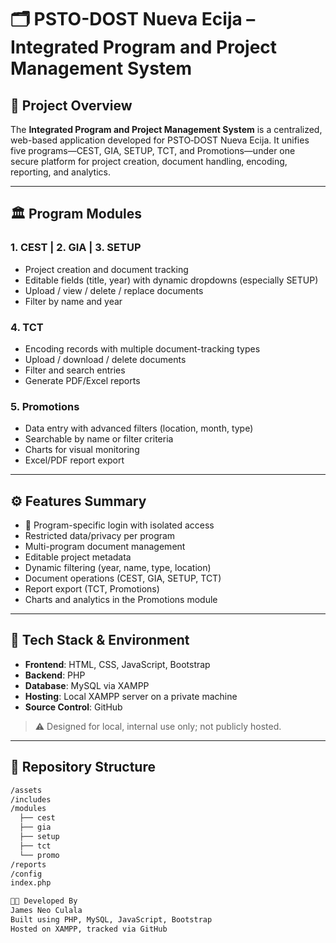 # 🗂 PSTO-DOST Nueva Ecija – Integrated Program and Project Management System

## 🧩 Project Overview

The **Integrated Program and Project Management System** is a centralized, web-based application developed for PSTO‑DOST Nueva Ecija. It unifies five programs—CEST, GIA, SETUP, TCT, and Promotions—under one secure platform for project creation, document handling, encoding, reporting, and analytics.

---

## 🏛️ Program Modules

### 1. CEST | 2. GIA | 3. SETUP  
- Project creation and document tracking  
- Editable fields (title, year) with dynamic dropdowns (especially SETUP)  
- Upload / view / delete / replace documents  
- Filter by name and year

### 4. TCT  
- Encoding records with multiple document-tracking types  
- Upload / download / delete documents  
- Filter and search entries  
- Generate PDF/Excel reports

### 5. Promotions  
- Data entry with advanced filters (location, month, type)  
- Searchable by name or filter criteria  
- Charts for visual monitoring  
- Excel/PDF report export

---

## ⚙️ Features Summary

- 🔐 Program-specific login with isolated access  
- Restricted data/privacy per program  
- Multi-program document management  
- Editable project metadata  
- Dynamic filtering (year, name, type, location)  
- Document operations (CEST, GIA, SETUP, TCT)  
- Report export (TCT, Promotions)  
- Charts and analytics in the Promotions module

---

## 🚧 Tech Stack & Environment

- **Frontend**: HTML, CSS, JavaScript, Bootstrap  
- **Backend**: PHP  
- **Database**: MySQL via XAMPP  
- **Hosting**: Local XAMPP server on a private machine  
- **Source Control**: GitHub

> ⚠️ Designed for local, internal use only; not publicly hosted.

---

## 📁 Repository Structure

```bash
/assets
/includes
/modules
  ├── cest
  ├── gia
  ├── setup
  ├── tct
  └── promo
/reports
/config
index.php

👨‍💻 Developed By
James Neo Culala
Built using PHP, MySQL, JavaScript, Bootstrap
Hosted on XAMPP, tracked via GitHub
